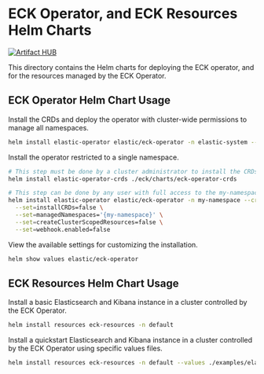 # ECK Operator, and ECK Resources Helm Charts

[![Artifact HUB](https://img.shields.io/endpoint?url=https://artifacthub.io/badge/repository/elastic)](https://artifacthub.io/packages/search?repo=elastic)

This directory contains the Helm charts for deploying the ECK operator, and for the resources managed by the ECK Operator.

## ECK Operator Helm Chart Usage

Install the CRDs and deploy the operator with cluster-wide permissions to manage all namespaces.

```sh
helm install elastic-operator elastic/eck-operator -n elastic-system --create-namespace 
```

Install the operator restricted to a single namespace. 

```sh
# This step must be done by a cluster administrator to install the CRDs -- which are global resources.
helm install elastic-operator-crds ./eck/charts/eck-operator-crds 

# This step can be done by any user with full access to the my-namespace namespace.
helm install elastic-operator elastic/eck-operator -n my-namespace --create-namespace \
  --set=installCRDs=false \
  --set=managedNamespaces='{my-namespace}' \
  --set=createClusterScopedResources=false \
  --set=webhook.enabled=false
```

View the available settings for customizing the installation.

```sh
helm show values elastic/eck-operator
```

## ECK Resources Helm Chart Usage

Install a basic Elasticsearch and Kibana instance in a cluster controlled by the ECK Operator.

```sh
helm install resources eck-resources -n default
```

Install a quickstart Elasticsearch and Kibana instance in a cluster controlled by the ECK Operator using specific values files.

```sh
helm install resources eck-resources -n default --values ./examples/elasticsearch/quickstart.yaml --values ./examples/kibana/quickstart.yaml
```